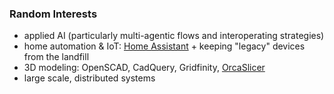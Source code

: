 ### Random Interests

* applied AI (particularly multi-agentic flows and interoperating strategies)
* home automation & IoT: [Home Assistant](https://www.home-assistant.io/) + keeping "legacy" devices from the landfill
* 3D modeling: OpenSCAD, CadQuery, Gridfinity, [OrcaSlicer](https://github.com/SoftFever/OrcaSlicer)
* large scale, distributed systems
